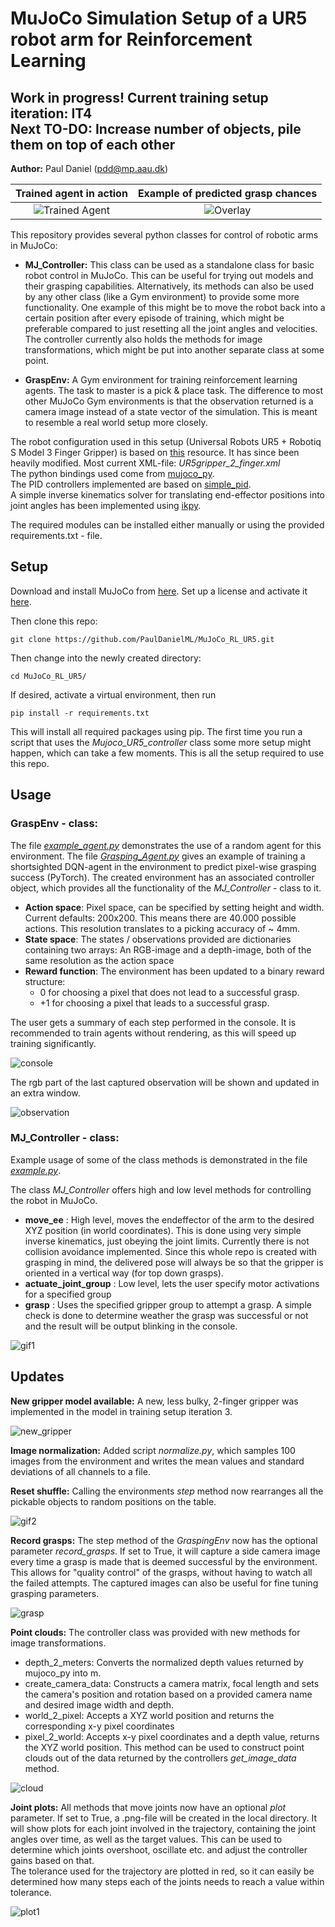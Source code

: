 
# MuJoCo Simulation Setup of a UR5 robot arm for Reinforcement Learning 

## Work in progress! Current training setup iteration: IT4 <br> Next TO-DO: Increase number of objects, pile them on top of each other

**Author:** Paul Daniel (pdd@mp.aau.dk)


Trained agent in action            |  Example of predicted grasp chances 
:---------------------------------:|:-------------------------:
![](/media/gif_3.gif "Trained Agent")  |  ![](/media/overlay.png "Overlay")





This repository provides several python classes for control of robotic arms in MuJoCo: 

 * **MJ_Controller:** This class can be used as a standalone class for basic robot control in MuJoCo. This can be useful for trying out models and their grasping capabilities. 
 Alternatively, its methods can also be used by any other class (like a Gym environment) to provide some more functionality. One example of this might be to move the robot back into a certain position after every episode of training, which might be preferable compared to just resetting all the joint angles and velocities. 
 The controller currently also holds the methods for image transformations, which might be put into another separate class at some point. 

* **GraspEnv:** A Gym environment for training reinforcement learning agents. The task to master is a pick & place task. 
The difference to most other MuJoCo Gym environments is that the observation returned is a camera image instead of a state vector of the simulation. This is meant to resemble a real world setup more closely. 

The robot configuration used in this setup (Universal Robots UR5 + Robotiq S Model 3 Finger Gripper) is based on [this](http://www.mujoco.org/forum/index.php?resources/universal-robots-ur5-robotiq-s-model-3-finger-gripper.22/) resource.  It has since been heavily modified. Most current XML-file: *UR5gripper_2_finger.xml*  
The python bindings used come from [mujoco_py](https://github.com/openai/mujoco-py/tree/master/mujoco_py).  
The PID controllers implemented are based on [simple_pid](https://github.com/m-lundberg/simple-pid).  
A simple inverse kinematics solver for translating end-effector positions into joint angles has been implemented using [ikpy](https://github.com/Phylliade/ikpy).

The required modules can be installed either manually or using the provided requirements.txt - file.

## **Setup**

Download and install MuJoCo from [here](https://www.roboti.us/index.html). Set up a license and activate it [here](https://www.roboti.us/license.html).

Then clone this repo: 
```
git clone https://github.com/PaulDanielML/MuJoCo_RL_UR5.git
```
Then change into the newly created directory:
```
cd MuJoCo_RL_UR5/
```
If desired, activate a virtual environment, then run 
```
pip install -r requirements.txt
```
This will install all required packages using pip. The first time you run a script that uses the *Mujoco_UR5_controller* class some more setup might happen, which can take a few moments.
This is all the setup required to use this repo.  



## **Usage**

### **GraspEnv - class:**

The file [*example_agent.py*](example_agent.py) demonstrates the use of a random agent for this environment.
The file [*Grasping_Agent.py*](Grasping_Agent.py) gives an example of training a shortsighted DQN-agent in the environment to predict pixel-wise grasping success (PyTorch).
The created environment has an associated controller object, which provides all the functionality of the *MJ_Controller* - class to it. 
* **Action space**: Pixel space, can be specified by setting height and width. Current defaults: 200x200. This means there are 40.000 possible actions. This resolution translates to a picking accuracy of ~ 4mm.
* **State space**: The states / observations provided are dictionaries containing two arrays: An RGB-image and a depth-image, both of the same resolution as the action space
* **Reward function**: The environment has been updated to a binary reward structure:
    * 0 for choosing a pixel that does not lead to a successful grasp.
    * +1 for choosing a pixel that leads to a successful grasp.

The user gets a summary of each step performed in the console. It is recommended to train agents without rendering, as this will speed up training significantly. 
    
![console](/media/console.png "Example console output during training")

The rgb part of the last captured observation will be shown and updated in an extra window.

![observation](/media/observation_rgb.png "Example observation")

### **MJ_Controller - class:**

Example usage of some of the class methods is demonstrated in the file [*example.py*](example.py).

The class *MJ_Controller* offers high and low level methods for controlling the robot in MuJoCo. 

* **move_ee** : High level, moves the endeffector of the arm to the desired XYZ position (in world 					coordinates). This is done using very simple inverse kinematics, just obeying the joint limits. Currently there is not collision avoidance implemented. Since this whole repo is created with grasping in mind, the delivered pose will always be so that the gripper is oriented in a vertical way (for top down grasps).
* **actuate_joint_group** :  Low level, lets the user specify motor activations for a specified group
* **grasp** : Uses the specified gripper group to attempt a grasp. A simple check is done to determine weather the grasp was successful or not and the result will be output blinking in the console. 

![gif1](/media/gif_1.gif "Simple Grasp and Toss")

## **Updates**
**New gripper model available:** A new, less bulky, 2-finger gripper was implemented in the model in training setup iteration 3. 

![new_gripper](/media/new_gripper.png "new gripper")

**Image normalization:** Added script *normalize.py*, which samples 100 images from the environment and writes the mean values and standard deviations of all channels to a file. 

**Reset shuffle:** Calling the environments *step* method now rearranges all the pickable objects to random positions on the table. 

![gif2](/media/gif_2.gif "Respawning")

**Record grasps:** The step method of the *GraspingEnv* now has the optional parameter *record_grasps*. If set to True, it will capture a side camera image every time a grasp is made that is deemed successful by the environment. This allows for "quality control" of the grasps, without having to watch all the failed attempts. The captured images can also be useful for fine tuning grasping parameters. 

![grasp](/media/grasp.png "Example grasp")

**Point clouds:** The controller class was provided with new methods for image transformations. 
* depth_2_meters: Converts the normalized depth values returned by mujoco_py into m.
* create_camera_data: Constructs a camera matrix, focal length and sets the camera's position and rotation based on a provided camera name and desired image width and depth. 
* world_2_pixel: Accepts a XYZ world position and returns the corresponding x-y pixel coordinates 
* pixel_2_world: Accepts x-y pixel coordinates and a depth value, returns the XYZ world position. This method can be used to construct point clouds out of the data returned by the controllers *get_image_data* method.

![cloud](/media/point_cloud.png "Example point cloud")

**Joint plots:** All methods that move joints now have an optional *plot* parameter. If set to True, a .png-file will be created in the local directory. It will show plots for each joint involved in the trajectory, containing the joint angles over time, as well as the target values. This can be used to determine which joints overshoot, oscillate etc. and adjust the controller gains based on that.  
The tolerance used for the trajectory are plotted in red, so it can easily be determined how many steps each of the joints needs to reach a value within tolerance. 

![plot1](/media/plot_1.png "Example plot")
